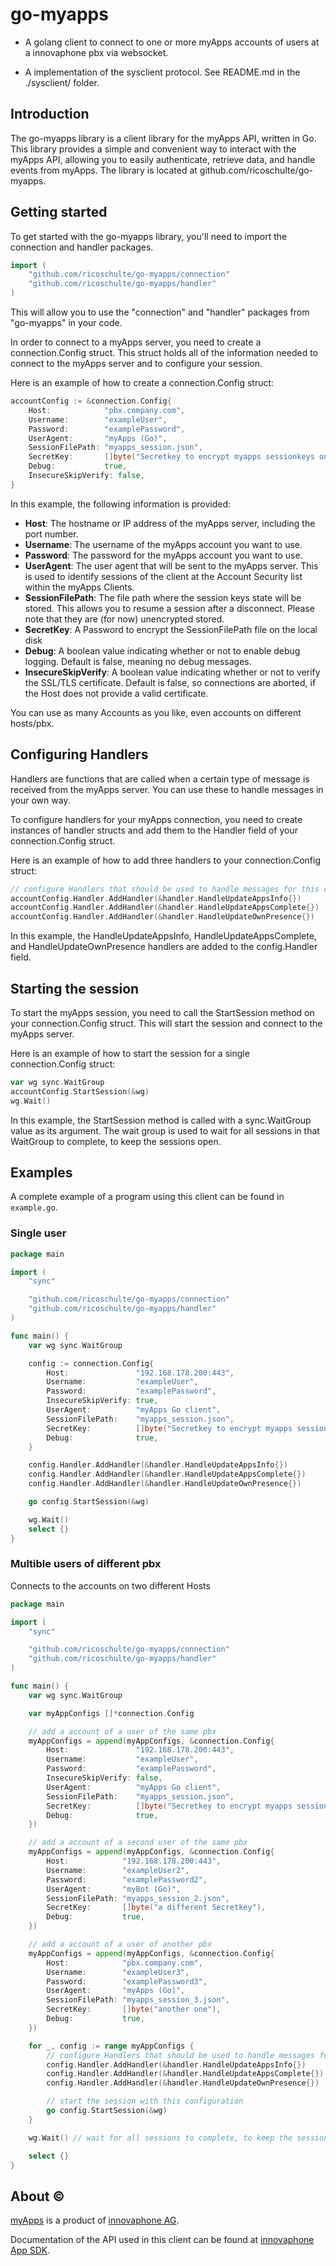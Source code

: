 # go-myapps

- A golang client to connect to one or more myApps accounts of users at a innovaphone pbx via websocket.

- A implementation of the sysclient protocol. See README.md in the ./sysclient/ folder.

## Introduction

The go-myapps library is a client library for the myApps API, written in Go. This library provides a simple and convenient way to interact with the myApps API, allowing you to easily authenticate, retrieve data, and handle events from myApps. The library is located at github.com/ricoschulte/go-myapps. 

## Getting started

To get started with the go-myapps library, you'll need to import the connection and handler packages.

``` GO
import (
	"github.com/ricoschulte/go-myapps/connection"
	"github.com/ricoschulte/go-myapps/handler"
)
```
This will allow you to use the "connection" and "handler" packages from "go-myapps" in your code.

In order to connect to a myApps server, you need to create a connection.Config struct. This struct holds all of the information needed to connect to the myApps server and to configure your session.

Here is an example of how to create a connection.Config struct:


``` GO
accountConfig := &connection.Config{
	Host:            "pbx.company.com",
	Username:        "exampleUser",
	Password:        "examplePassword",
	UserAgent:       "myApps (Go)",
	SessionFilePath: "myapps_session.json",
	SecretKey:       []byte("Secretkey to encrypt myapps sessionkeys on local disk"),
	Debug:           true,
    InsecureSkipVerify: false,
}
```

In this example, the following information is provided:

- **Host**: The hostname or IP address of the myApps server, including the port number.
- **Username**: The username of the myApps account you want to use.
- **Password**: The password for the myApps account you want to use.
- **UserAgent**: The user agent that will be sent to the myApps server. This is used to identify sessions of the client at the Account Security list within the myApps Clients.
- **SessionFilePath**: The file path where the session keys state will be stored. This allows you to resume a session after a disconnect. Please note that they are (for now) unencrypted stored.
- **SecretKey**: A Password to encrypt the SessionFilePath file on the local disk
- **Debug**: A boolean value indicating whether or not to enable debug logging. Default is false, meaning no debug messages.
- **InsecureSkipVerify**: A boolean value indicating whether or not to verify the SSL/TLS certificate. Default is false, so connections are aborted, if the Host does not provide a valid certificate.

You can use as many Accounts as you like, even accounts on different hosts/pbx.

## Configuring Handlers

Handlers are functions that are called when a certain type of message is received from the myApps server. You can use these to handle messages in your own way.

To configure handlers for your myApps connection, you need to create instances of handler structs and add them to the Handler field of your connection.Config struct.

Here is an example of how to add three handlers to your connection.Config struct:

``` GO
// configure Handlers that should be used to handle messages for this connection
accountConfig.Handler.AddHandler(&handler.HandleUpdateAppsInfo{})
accountConfig.Handler.AddHandler(&handler.HandleUpdateAppsComplete{})
accountConfig.Handler.AddHandler(&handler.HandleUpdateOwnPresence{})
```

In this example, the HandleUpdateAppsInfo, HandleUpdateAppsComplete, and HandleUpdateOwnPresence handlers are added to the config.Handler field.

## Starting the session

To start the myApps session, you need to call the StartSession method on your connection.Config struct. This will start the session and connect to the myApps server.

Here is an example of how to start the session for a single connection.Config struct:

``` GO
var wg sync.WaitGroup
accountConfig.StartSession(&wg)
wg.Wait() 
```

In this example, the StartSession method is called with a sync.WaitGroup value as its argument.
The wait group is used to wait for all sessions in that WaitGroup to complete, to keep the sessions open.

## Examples

A complete example of a program using this client can be found in `example.go`.

### Single user

``` GO
package main

import (
	"sync"

	"github.com/ricoschulte/go-myapps/connection"
	"github.com/ricoschulte/go-myapps/handler"
)

func main() {
	var wg sync.WaitGroup

	config := connection.Config{
		Host:               "192.168.178.200:443",
		Username:           "exampleUser",
		Password:           "examplePassword",
		InsecureSkipVerify: true,
		UserAgent:          "myApps Go client",
		SessionFilePath:    "myapps_session.json",
		SecretKey:          []byte("Secretkey to encrypt myapps sessionkeys on local disk"),
		Debug:              true,
	}

	config.Handler.AddHandler(&handler.HandleUpdateAppsInfo{})
	config.Handler.AddHandler(&handler.HandleUpdateAppsComplete{})
	config.Handler.AddHandler(&handler.HandleUpdateOwnPresence{})

	go config.StartSession(&wg)

	wg.Wait()
	select {}
}
```

### Multible users of different pbx

Connects to the accounts on two different Hosts

``` GO
package main

import (
	"sync"

	"github.com/ricoschulte/go-myapps/connection"
	"github.com/ricoschulte/go-myapps/handler"
)

func main() {
	var wg sync.WaitGroup

	var myAppConfigs []*connection.Config

	// add a account of a user of the same pbx
	myAppConfigs = append(myAppConfigs, &connection.Config{
		Host:               "192.168.178.200:443",
		Username:           "exampleUser",
		Password:           "examplePassword",
		InsecureSkipVerify: false,
		UserAgent:          "myApps Go client",
		SessionFilePath:    "myapps_session.json",
		SecretKey:          []byte("Secretkey to encrypt myapps sessionkeys on local disk"),
		Debug:              true,
	})

	// add a account of a second user of the same pbx
	myAppConfigs = append(myAppConfigs, &connection.Config{
		Host:            "192.168.178.200:443",
		Username:        "exampleUser2",
		Password:        "examplePassword2",
		UserAgent:       "myBot (Go)",
		SessionFilePath: "myapps_session_2.json",
		SecretKey:       []byte("a different Secretkey"),
		Debug:           true,
	})

	// add a account of a user of another pbx
	myAppConfigs = append(myAppConfigs, &connection.Config{
		Host:            "pbx.company.com",
		Username:        "exampleUser3",
		Password:        "examplePassword3",
		UserAgent:       "myApps (Go)",
		SessionFilePath: "myapps_session_3.json",
		SecretKey:       []byte("another one"),
		Debug:           true,
	})

	for _, config := range myAppConfigs {
		// configure Handlers that should be used to handle messages for this connection
		config.Handler.AddHandler(&handler.HandleUpdateAppsInfo{})
		config.Handler.AddHandler(&handler.HandleUpdateAppsComplete{})
		config.Handler.AddHandler(&handler.HandleUpdateOwnPresence{})

		// start the session with this configuration
		go config.StartSession(&wg)
	}

	wg.Wait() // wait for all sessions to complete, to keep the sessions open and our program to run

	select {}
}
```

## About ©

[myApps](https://www.innovaphone.com/en/myapps/what-is-myapps.html) is a product of [innovaphone AG](https://www.innovaphone.com).

Documentation of the API used in this client can be found at [ innovaphone App SDK](https://sdk.innovaphone.com/).